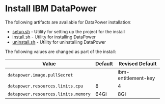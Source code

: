 # Install IBM DataPower 

The following artifacts are available for DataPower installation:

- [setup.sh](./setup.sh) - Utility for setting up the project for the install
- [install.sh](./install.sh) - Utility for installing DataPower
- [uninstall.sh](./uninstall.sh) - Utility for uninstalling DataPower

The following values are changed as part of the install:

| Value                                 | Default            | Revised Default                        |
|---------------------------------------|--------------------|----------------------------------------|
| `datapower.image.pullSecret`          |                    | ibm-entitlement-key                    |
| `datapower.resources.limits.cpu`      | 8                  | 4                                      |
| `datapower.resources.limits.memory`   | 64Gi               | 8Gi                                    |
